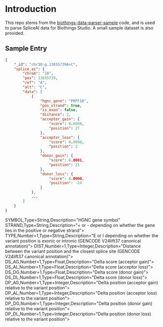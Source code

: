 # Introduction

This repo stems from the [biothings-data-parser-sample](https://github.com/TelentiLab/biothings-data-parser-sample) code, and is used to parse SpliceAI data for Biothings Studio. A small sample dataset is also provided.

## Sample Entry

```json
{
    "_id": "chr10:g.13655739A>C",
    "splice_ai": {
        "chrom": "10",
        "pos": 13655739,
        "ref": "A",
        "alt": "C",
        "data": [
            {
                "hgnc_gene": "PRPF18",
                "pos_strand": true,
                "is_exon": false,
                "distance": 2,
                "acceptor_gain": {
                    "score": 0.6048,
                    "position": 27
                },
                "acceptor_loss": {
                    "score": 0.9898,
                    "position": 2
                },
                "donor_gain": {
                    "score": 0.0001,
                    "position": 21
                },
                "donor_loss": {
                    "score": 0.0000,
                    "position": -24
                }          
            },
            ...
        ]
    }
}
```

SYMBOL,Type=String,Description="HGNC gene symbol"
STRAND,Type=String,Description="+ or - depending on whether the gene lies in the positive or negative strand">
TYPE,Number=1,Type=String,Description="E or I depending on whether the variant position is exonic or intronic (GENCODE V24lift37 canonical annotation)">
DIST,Number=1,Type=Integer,Description="Distance between the variant position and the closest splice site (GENCODE V24lift37 canonical annotation)">
DS_AG,Number=1,Type=Float,Description="Delta score (acceptor gain)">
DS_AL,Number=1,Type=Float,Description="Delta score (acceptor loss)">
DS_DG,Number=1,Type=Float,Description="Delta score (donor gain)">
DS_DL,Number=1,Type=Float,Description="Delta score (donor loss)">
DP_AG,Number=1,Type=Integer,Description="Delta position (acceptor gain) relative to the variant position">
DP_AL,Number=1,Type=Integer,Description="Delta position (acceptor loss) relative to the variant position">
DP_DG,Number=1,Type=Integer,Description="Delta position (donor gain) relative to the variant position">
DP_DL,Number=1,Type=Integer,Description="Delta position (donor loss) relative to the variant position">